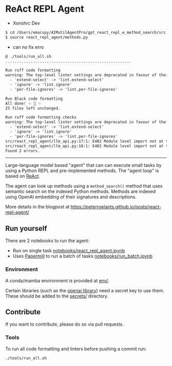 # ReAct REPL Agent

* Xonshrc Dev
```bash
$ cd /Users/emacspy/AIMutilAgentPro/gpt_react_repl_w_method_search/src
$ source react_repl_agent/methods.py
```
* can no fix erro
```txt
@ ./tools/run_all.sh
.......................................................

Run ruff code formatting
warning: The top-level linter settings are deprecated in favour of their counterparts in the `lint` section. Please update the following options in `pyproject.toml`:
  - 'extend-select' -> 'lint.extend-select'
  - 'ignore' -> 'lint.ignore'
  - 'per-file-ignores' -> 'lint.per-file-ignores'

Run Black code formatting
All done! ✨ 🍰 ✨
25 files left unchanged.

Run ruff code formatting checks
warning: The top-level linter settings are deprecated in favour of their counterparts in the `lint` section. Please update the following options in `pyproject.toml`:
  - 'extend-select' -> 'lint.extend-select'
  - 'ignore' -> 'lint.ignore'
  - 'per-file-ignores' -> 'lint.per-file-ignores'
src/react_repl_agent/llm_api.py:17:1: E402 Module level import not at top of file
src/react_repl_agent/llm_api.py:18:1: E402 Module level import not at top of file
Found 2 errors.
```
---
Large-language model based "agent" that can can execute small tasks by using a Python REPL and pre-implemented methods. The "agent loop" is based on [ReAct](https://arxiv.org/abs/2210.03629).

The agent can look up methods using a `method_search()` method that uses semantic search on the indexed Python methods. Methods are indexed using OpenAI embedding of their signatures and descriptions.

More details in the blogpost at https://peterroelants.github.io/posts/react-repl-agent/

## Run yourself

There are 2 notebooks to run the agent:
- Run on single task [notebooks/react_repl_agent.ipynb](notebooks/react_repl_agent.ipynb)
- Uses [Papermill](https://papermill.readthedocs.io/en/latest/) to run a batch of tasks [notebooks/run_batch.ipynb](notebooks/run_batch.ipynb)

### Environment

A conda/mamba environment is provided at [env/](env/).

Certain libraries (such as the [openai library](https://platform.openai.com/docs/libraries)) need a secret key to use them. These should be added to the [secrets/](secrets/) directory.


## Contribute

If you want to contribute, please do so via pull requests.

### Tools
To run all code formatting and linters before pushing a commit run:
```
./tools/run_all.sh
```
